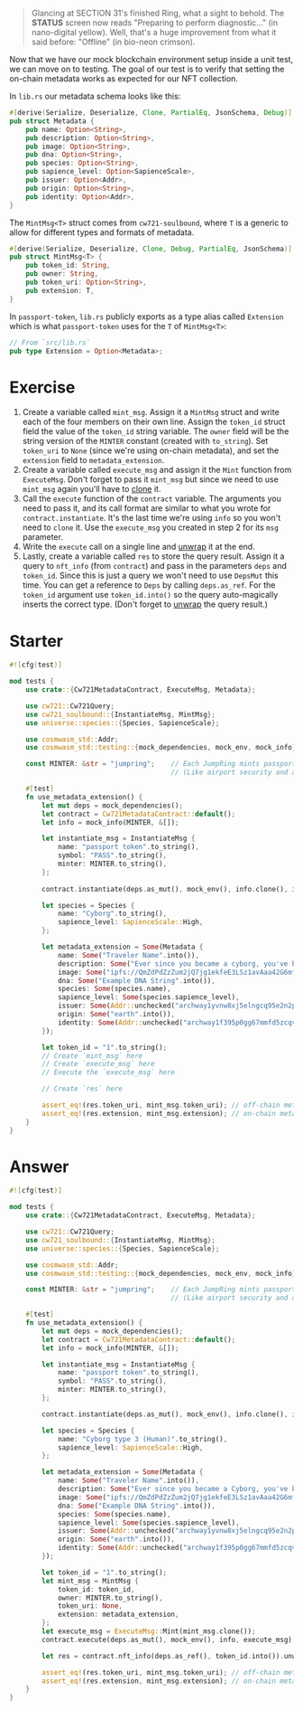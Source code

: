<!---
Course: 2
Lesson: 3
Exercise: 8

Title: Writing Unit Tests Part 2
Filename: integration_tests.rs
-->

> Glancing at SECTION 31's finished Ring, what a sight to behold. The **STATUS** screen now reads "Preparing to perform diagnostic..." (in nano-digital yellow). Well, that's a huge improvement from what it said before: "Offline" (in bio-neon crimson).

Now that we have our mock blockchain environment setup inside a unit test, we can move on to testing. The goal of our test is to verify that setting the on-chain metadata works as expected for our NFT collection.

In `lib.rs` our metadata schema looks like this:

```rs
#[derive(Serialize, Deserialize, Clone, PartialEq, JsonSchema, Debug)]
pub struct Metadata {
    pub name: Option<String>,
    pub description: Option<String>,
    pub image: Option<String>,
    pub dna: Option<String>,
    pub species: Option<String>,
    pub sapience_level: Option<SapienceScale>,
    pub issuer: Option<Addr>,
    pub origin: Option<String>,
    pub identity: Option<Addr>,
}
```

The `MintMsg<T>` struct comes from `cw721-soulbound`, where `T` is a generic to allow for different types and formats of metadata. 

```rs
#[derive(Serialize, Deserialize, Clone, Debug, PartialEq, JsonSchema)]
pub struct MintMsg<T> {
    pub token_id: String,
    pub owner: String,
    pub token_uri: Option<String>,
    pub extension: T,
}
```

In `passport-token`, `lib.rs` publicly exports as a type alias called `Extension` which is what `passport-token` uses for the `T` of `MintMsg<T>`:

```rs
// From `src/lib.rs`
pub type Extension = Option<Metadata>;
```

# Exercise

1. Create a variable called `mint_msg`. Assign it a `MintMsg` struct and write each of the four members on their own line. Assign the `token_id` struct field the value of the `token_id` string variable. The `owner` field will be the string version of the `MINTER` constant (created with `to_string`). Set `token_uri` to `None` (since we're using on-chain metadata), and set the `extension` field to `metadata_extension`.
2. Create a variable called `execute_msg` and assign it the `Mint` function from `ExecuteMsg`. Don't forget to pass it `mint_msg` but since we need to use `mint_msg` again you'll have to [clone](https://doc.rust-lang.org/std/clone/trait.Clone.html) it.
3. Call the `execute` function of the `contract` variable. The arguments you need to pass it, and its call format are similar to what you wrote for `contract.instantiate`. It's the last time we're using `info` so you won't need to `clone` it. Use the `execute_msg` you created in step 2 for its `msg` parameter.
4. Write the `execute` call on a single line and [unwrap](https://docs.rs/unwrap/latest/unwrap/) it at the end.
5. Lastly, create a variable called `res` to store the query result. Assign it a query to `nft_info` (from `contract`) and pass in the parameters `deps` and `token_id`. Since this is just a query we won't need to use `DepsMut` this time. You can get a reference to `Deps` by calling `deps.as_ref`. For the `token_id` argument use `token_id.into()` so the query auto-magically inserts the correct type. (Don't forget to [unwrap](https://docs.rs/unwrap/latest/unwrap/) the query result.)

# Starter

```rs
#![cfg(test)]

mod tests {
    use crate::{Cw721MetadataContract, ExecuteMsg, Metadata};

    use cw721::Cw721Query;
    use cw721_soulbound::{InstantiateMsg, MintMsg};
    use universe::species::{Species, SapienceScale};

    use cosmwasm_std::Addr;
    use cosmwasm_std::testing::{mock_dependencies, mock_env, mock_info};

    const MINTER: &str = "jumpring";    // Each JumpRing mints passports and handles passport validation;
                                        // (Like airport security and an intergalactic embassy combined)

    #[test]
    fn use_metadata_extension() {
        let mut deps = mock_dependencies();
        let contract = Cw721MetadataContract::default();
        let info = mock_info(MINTER, &[]);

        let instantiate_msg = InstantiateMsg {
            name: "passport token".to_string(),
            symbol: "PASS".to_string(),
            minter: MINTER.to_string(),
        };
        
        contract.instantiate(deps.as_mut(), mock_env(), info.clone(), instantiate_msg).unwrap();

        let species = Species {
            name: "Cyborg".to_string(),
            sapience_level: SapienceScale::High,
        };

        let metadata_extension = Some(Metadata {
            name: Some("Traveler Name".into()),
            description: Some("Ever since you became a cyborg, you've been feeling pretty weird...".into()),
            image: Some("ipfs://QmZdPdZzZum2jQ7jg1ekfeE3LSz1avAaa42G6mfimw9TEn".into()),
            dna: Some("Example DNA String".into()),
            species: Some(species.name),
            sapience_level: Some(species.sapience_level),
            issuer: Some(Addr::unchecked("archway1yvnw8xj5elngcq95e2n2p8f80zl7shfwyxk88858pl6cgzveeqtqy7xtf7")),
            origin: Some("earth".into()),
            identity: Some(Addr::unchecked("archway1f395p0gg67mmfd5zcqvpnp9cxnu0hg6r9hfczq")),
        });

        let token_id = "1".to_string();
        // Create `mint_msg` here
        // Create `execute_msg` here
        // Execute the `execute_msg` here

        // Create `res` here

        assert_eq!(res.token_uri, mint_msg.token_uri); // off-chain metadata should be `None`
        assert_eq!(res.extension, mint_msg.extension); // on-chain metadata should be equal to `metadata_extension`
    }
}
```

# Answer

```rs
#![cfg(test)]

mod tests {
    use crate::{Cw721MetadataContract, ExecuteMsg, Metadata};

    use cw721::Cw721Query;
    use cw721_soulbound::{InstantiateMsg, MintMsg};
    use universe::species::{Species, SapienceScale};

    use cosmwasm_std::Addr;
    use cosmwasm_std::testing::{mock_dependencies, mock_env, mock_info};

    const MINTER: &str = "jumpring";    // Each JumpRing mints passports and handles passport validation;
                                        // (Like airport security and an intergalactic embassy combined)

    #[test]
    fn use_metadata_extension() {
        let mut deps = mock_dependencies();
        let contract = Cw721MetadataContract::default();
        let info = mock_info(MINTER, &[]);

        let instantiate_msg = InstantiateMsg {
            name: "passport token".to_string(),
            symbol: "PASS".to_string(),
            minter: MINTER.to_string(),
        };

        contract.instantiate(deps.as_mut(), mock_env(), info.clone(), instantiate_msg).unwrap();

        let species = Species {
            name: "Cyborg type 3 (Human)".to_string(),
            sapience_level: SapienceScale::High,
        };

        let metadata_extension = Some(Metadata {
            name: Some("Traveler Name".into()),
            description: Some("Ever since you became a Cyborg, you've been feeling pretty weird...".into()),
            image: Some("ipfs://QmZdPdZzZum2jQ7jg1ekfeE3LSz1avAaa42G6mfimw9TEn".into()),
            dna: Some("Example DNA String".into()),
            species: Some(species.name),
            sapience_level: Some(species.sapience_level),
            issuer: Some(Addr::unchecked("archway1yvnw8xj5elngcq95e2n2p8f80zl7shfwyxk88858pl6cgzveeqtqy7xtf7")),
            origin: Some("earth".into()),
            identity: Some(Addr::unchecked("archway1f395p0gg67mmfd5zcqvpnp9cxnu0hg6r9hfczq")),
        });

        let token_id = "1".to_string();
        let mint_msg = MintMsg {
            token_id: token_id,
            owner: MINTER.to_string(),
            token_uri: None,
            extension: metadata_extension,
        };
        let execute_msg = ExecuteMsg::Mint(mint_msg.clone());
        contract.execute(deps.as_mut(), mock_env(), info, execute_msg).unwrap();

        let res = contract.nft_info(deps.as_ref(), token_id.into()).unwrap();

        assert_eq!(res.token_uri, mint_msg.token_uri); // off-chain metadata should be `None`
        assert_eq!(res.extension, mint_msg.extension); // on-chain metadata should be equal to `metadata_extension`
    }
}
```
